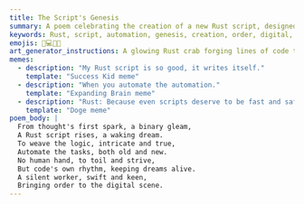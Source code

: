 ```yaml
---
title: The Script's Genesis
summary: A poem celebrating the creation of a new Rust script, designed to automate complex tasks and bring order to the digital realm.
keywords: Rust, script, automation, genesis, creation, order, digital, tool
emojis: 🦀💻✨🚀
art_generator_instructions: A glowing Rust crab forging lines of code that coalesce into a powerful, automated script. The script is depicted as a series of gears turning smoothly, bringing order to a chaotic digital landscape. The overall feeling should be one of precision, efficiency, and the beauty of well-crafted automation.
memes:
  - description: "My Rust script is so good, it writes itself."
    template: "Success Kid meme"
  - description: "When you automate the automation."
    template: "Expanding Brain meme"
  - description: "Rust: Because even scripts deserve to be fast and safe."
    template: "Doge meme"
poem_body: |
  From thought's first spark, a binary gleam,
  A Rust script rises, a waking dream.
  To weave the logic, intricate and true,
  Automate the tasks, both old and new.
  No human hand, to toil and strive,
  But code's own rhythm, keeping dreams alive.
  A silent worker, swift and keen,
  Bringing order to the digital scene.
---
```

